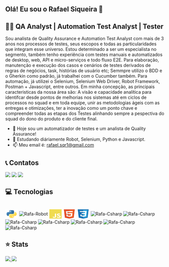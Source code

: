 ## Olá! Eu sou o Rafael Siqueira :call_me_hand:
## 👩‍💻 QA Analyst | Automation Test Analyst | Tester

Sou analista de Quality Assurance e Automation Test Analyst com mais de 3 anos  nos processos de testes, seus escopos e todas as particularidades que integram esse universo.
Estou determinado a ser um especialista no segmento, também tenho experiência com testes manuais e automatizados de desktop, web, API e micro-serviços e todo fluxo E2E.
Para elaboração, manutenção e  execução  dos casos e cenários de testes derivados de regras de negócios, task, histórias de usuário etc; Semmpre utilizo o BDD e o Gherkin como padrão, já trabalhei com o Cucumber também.
Para automação, já utilizei o Selenium, Selenium Web Driver, Robot Framework, Postman + Javascript, entre outros.
Em minha concepção, as principais caracteristicas da nossa área são: A visão e capacidade analítica para identifcar desde pontos de melhorias nos sistemas até em ciclos de processos no squad e em toda equipe, unir as metodologias ágeis com as entregas e otimizações, ter a inovação como um ponto chave e compreender todas as etapas dos Testes alinhando sempre a pespectiva do squad do dono do produto e do cliente final.

- 🔭 Hoje sou um automatizador de testes e um analista de Quality Assurance!
- 🌱 Estudando diáriamente Robot, Selenium, Python e Javascript.
- 📫 Meu email é: rafael.sqr1@gmail.com


## :telephone_receiver: Contatos
[<img src="https://img.shields.io/badge/Microsoft_Outlook-0078D4?style=for-the-badge&logo=microsoft-outlook&logoColor=white" />](mailto:rafael.sqr@hotmail.com) [<img src="https://img.shields.io/badge/linkedin-%230077B5.svg?&style=for-the-badge&logo=linkedin&logoColor=white" />](https://www.linkedin.com/in/rafael-siqueira-874aa4104/) [<img src="https://img.shields.io/badge/Gmail-D14836?style=for-the-badge&logo=gmail&logoColor=white" />](mailto:rafael.sqr1@gmail.com)



## 💻 Tecnologias
 <div style="display: inline_block"><br>
  <img align="center" alt="Rafa-Python" height="30" width="40" src="https://raw.githubusercontent.com/devicons/devicon/master/icons/python/python-original.svg">
  <img align="center" alt="Rafa-Robot" height="30" width="40" src="https://upload.wikimedia.org/wikipedia/commons/e/e4/Robot-framework-logo.png" >
  <img align="center" alt="Rafa-Js" height="30" width="40" src="https://raw.githubusercontent.com/devicons/devicon/master/icons/javascript/javascript-plain.svg">
  <img align="center" alt="Rafa-HTML" height="30" width="40" src="https://raw.githubusercontent.com/devicons/devicon/master/icons/html5/html5-original.svg">
  <img align="center" alt="Rafa-CSS" height="30" width="40" src="https://raw.githubusercontent.com/devicons/devicon/master/icons/css3/css3-original.svg">
  <img align="center" alt="Rafa-Csharp" height="30" width="40" src="https://www.vectorlogo.zone/logos/jenkins/jenkins-icon.svg" alt="jenkins">
  <img align="center" alt="Rafa-Csharp" height="30" width="30" src="https://www.vectorlogo.zone/logos/getpostman/getpostman-icon.svg" alt="postman">
  <img align="center" alt="Rafa-Csharp" height="30" width="30" src="https://www.vectorlogo.zone/logos/cucumberio/cucumberio-icon.svg" alt="Cucumber">
  <img align="center" alt="Rafa-Csharp" height="30" width="30" src="https://www.vectorlogo.zone/logos/microsoft_azure/microsoft_azure-icon.svg" alt="Azure">
  <img align="center" alt="Rafa-Csharp" height="30" width="30" src="https://www.vectorlogo.zone/logos/atlassian_jira/atlassian_jira-icon.svg" alt="Jira">
  <img align="center" alt="Rafa-Csharp" height="30" width="30" src="https://www.vectorlogo.zone/logos/sqlite/sqlite-icon.svg" alt="SQL">
  <img align="center" alt="Rafa-Csharp" height="30" width="30" src="https://www.vectorlogo.zone/logos/java/java-icon.svg" alt="Java">
</div>


## :star: Stats
<div align="left">
  <a href="https://github.com/RafaelSqr02">
  <img height="180em" src="https://github-readme-stats.vercel.app/api?username=RafaelSqr02&show_icons=true&theme=onedark&include_all_commits=true&count_private=true"/>
  <img height="180em" src="https://github-readme-stats.vercel.app/api/top-langs/?username=RafaelSqr02&layout=compact&langs_count=7&theme=onedark"/>
</div>
